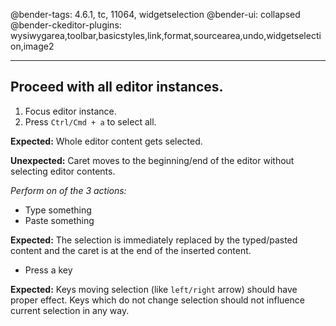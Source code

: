 @bender-tags: 4.6.1, tc, 11064, widgetselection
@bender-ui: collapsed
@bender-ckeditor-plugins: wysiwygarea,toolbar,basicstyles,link,format,sourcearea,undo,widgetselection,image2

----

## Proceed with all editor instances.

1. Focus editor instance.
1. Press `Ctrl/Cmd + a` to select all.

**Expected:** Whole editor content gets selected.

**Unexpected:** Caret moves to the beginning/end of the editor without selecting editor contents.

_Perform on of the 3 actions:_

* Type something
* Paste something

**Expected:** The selection is immediately replaced by the typed/pasted content and the caret is at the end of the inserted content.

* Press a key

**Expected:** Keys moving selection (like `left/right` arrow) should have proper effect. Keys which do not change selection
should not influence current selection in any way.
